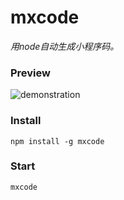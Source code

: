 # mxcode
_用node自动生成小程序码。_

### Preview
![demonstration](https://jines-z.github.io/mxcode/preview.gif)
### Install
```
npm install -g mxcode
```
### Start
```
mxcode
```